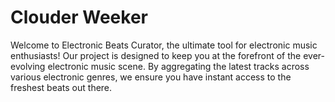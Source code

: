 # Clouder Weeker
Welcome to Electronic Beats Curator, the ultimate tool for electronic music enthusiasts! Our project is designed to keep you at the forefront of the ever-evolving electronic music scene. By aggregating the latest tracks across various electronic genres, we ensure you have instant access to the freshest beats out there.